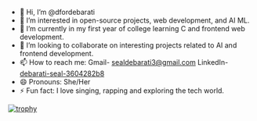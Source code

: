 - 👋 Hi, I’m @dfordebarati
- 👀 I’m interested in open-source projects, web development, and AI ML.
- 🌱 I’m currently in my first year of college learning C and frontend web development.
- 💞️ I’m looking to collaborate on interesting projects related to AI and frontend development.
- 📫 How to reach me: Gmail- sealdebarati3@gmail.com
                      LinkedIn- [debarati-seal-3604282b8](https://www.linkedin.com/in/debarati-seal-3604282b8/)
- 😄 Pronouns: She/Her
- ⚡ Fun fact: I love singing, rapping and exploring the tech world.

<!---
dfordebarati/dfordebarati is a ✨ special ✨ repository because its `README.md` (this file) appears on your GitHub profile.
You can click the Preview link to take a look at your changes.
--->
[![trophy](https://github-profile-trophy.vercel.app/?username=dfordebarati&theme=dark_lover)](https://github.com/ryo-ma/github-profile-trophy)
